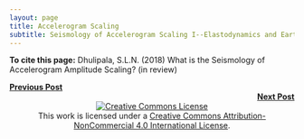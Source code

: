 ```yaml
---
layout: page
title: Accelerogram Scaling
subtitle: Seismology of Accelerogram Scaling I--Elastodynamics and Earthquakes
---
```

  


**To cite this page:** Dhulipala, S.L.N. (2018) What is the Seismology of Accelerogram Amplitude Scaling? (in review)

<div style="text-align: left"> <a href="https://somu15.github.io/Blogs/PBEE/Acc_Sca_1/"><b>Previous Post</b></a> </div> <div style="text-align: right"> <a href="https://somu15.github.io/Blogs/PBEE/Acc_Sca_3/"><b>Next Post</b></a> </div>

<center><a rel="license" href="http://creativecommons.org/licenses/by-nc/4.0/"><img alt="Creative Commons License" style="border-width:0" src="https://i.creativecommons.org/l/by-nc/4.0/88x31.png" /></a><br />This work is licensed under a <a rel="license" href="http://creativecommons.org/licenses/by-nc/4.0/">Creative Commons Attribution-NonCommercial 4.0 International License</a>.</center>
